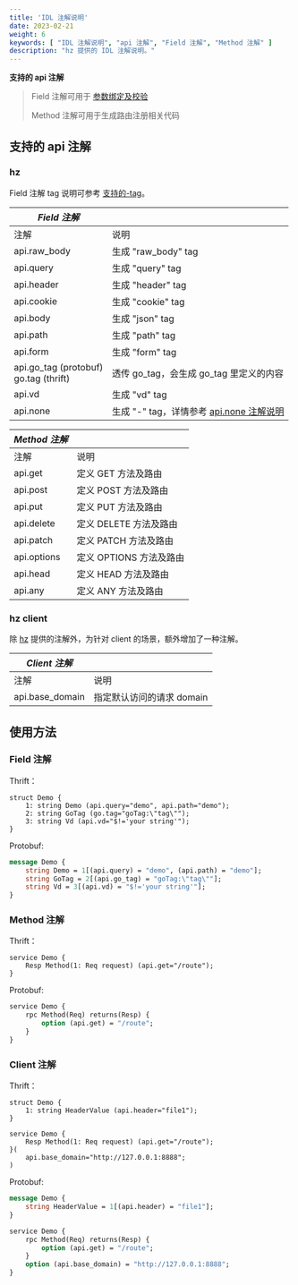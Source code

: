 ```yaml
---
title: 'IDL 注解说明'
date: 2023-02-21
weight: 6
keywords: [ "IDL 注解说明", "api 注解", "Field 注解", "Method 注解" ]
description: "hz 提供的 IDL 注解说明。"
---
```


**支持的 api 注解**

> Field
> 注解可用于 [参数绑定及校验](/zh/docs/hertz/tutorials/basic-feature/binding-and-validate/)
>
> Method 注解可用于生成路由注册相关代码

## 支持的 api 注解

### hz

Field 注解 tag
说明可参考 [支持的-tag](/zh/docs/hertz/tutorials/basic-feature/binding-and-validate/#%E6%94%AF%E6%8C%81%E7%9A%84-tag)。

| _Field 注解_                               |                                                                                          |
|------------------------------------------|------------------------------------------------------------------------------------------|
| 注解                                       | 说明                                                                                       |
| api.raw_body                             | 生成 "raw_body" tag                                                                        |
| api.query                                | 生成 "query" tag                                                                           |
| api.header                               | 生成 "header" tag                                                                          |
| api.cookie                               | 生成 "cookie" tag                                                                          |
| api.body                                 | 生成 "json" tag                                                                            |
| api.path                                 | 生成 "path" tag                                                                            |
| api.form                                 | 生成 "form" tag                                                                            |
| api.go_tag (protobuf)<br>go.tag (thrift) | 透传 go_tag，会生成 go_tag 里定义的内容                                                              |
| api.vd                                   | 生成 "vd" tag                                                                              |
| api.none                                 | 生成 "-" tag，详情参考 [api.none 注解说明](/zh/docs/hertz/tutorials/toolkit/more-feature/api_none/) |

| _Method 注解_ |                  |
|-------------|------------------|
| 注解          | 说明               |
| api.get     | 定义 GET 方法及路由     |
| api.post    | 定义 POST 方法及路由    |
| api.put     | 定义 PUT 方法及路由     |
| api.delete  | 定义 DELETE 方法及路由  |
| api.patch   | 定义 PATCH 方法及路由   |
| api.options | 定义 OPTIONS 方法及路由 |
| api.head    | 定义 HEAD 方法及路由    |
| api.any     | 定义 ANY 方法及路由     |

### hz client

除 [hz](#hz) 提供的注解外，为针对 client 的场景，额外增加了一种注解。

| _Client 注解_     |                  |
|-----------------|------------------|
| 注解              | 说明               |
| api.base_domain | 指定默认访问的请求 domain |

## 使用方法

### Field 注解

Thrift：

```thrift
struct Demo {
    1: string Demo (api.query="demo", api.path="demo");
    2: string GoTag (go.tag="goTag:\"tag\"");
    3: string Vd (api.vd="$!='your string'");
}
```

Protobuf:

```protobuf
message Demo {
    string Demo = 1[(api.query) = "demo", (api.path) = "demo"];
    string GoTag = 2[(api.go_tag) = "goTag:\"tag\""];
    string Vd = 3[(api.vd) = "$!='your string'"];
}
```

### Method 注解

Thrift：

```thrift
service Demo {
    Resp Method(1: Req request) (api.get="/route");
}
```

Protobuf:

```protobuf
service Demo {
    rpc Method(Req) returns(Resp) {
        option (api.get) = "/route";
    }
}
```

### Client 注解

Thrift：

```thrift
struct Demo {
    1: string HeaderValue (api.header="file1");
}

service Demo {
    Resp Method(1: Req request) (api.get="/route");
}(
    api.base_domain="http://127.0.0.1:8888";
)
```

Protobuf:

```protobuf
message Demo {
    string HeaderValue = 1[(api.header) = "file1"];
}

service Demo {
    rpc Method(Req) returns(Resp) {
        option (api.get) = "/route";
    }
    option (api.base_domain) = "http://127.0.0.1:8888";
}
```
